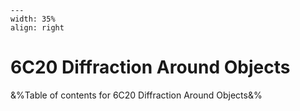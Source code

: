 
```{figure} /figures/busy.png
---
width: 35%
align: right
```
# 6C20 Diffraction Around Objects

&%Table of contents for 6C20 Diffraction Around Objects&%